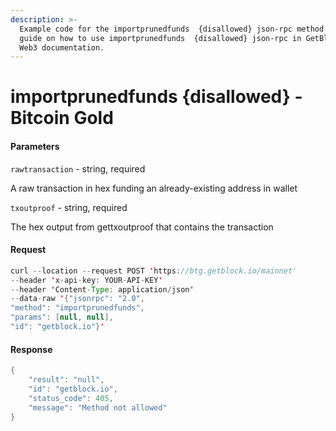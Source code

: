 ```yaml
---
description: >-
  Example code for the importprunedfunds  {disallowed} json-rpc method. Сomplete
  guide on how to use importprunedfunds  {disallowed} json-rpc in GetBlock.io
  Web3 documentation.
---
```


# importprunedfunds {disallowed} - Bitcoin Gold

#### Parameters

`rawtransaction` - string, required

A raw transaction in hex funding an already-existing address in wallet

`txoutproof` - string, required

The hex output from gettxoutproof that contains the transaction

#### Request

```java
curl --location --request POST 'https://btg.getblock.io/mainnet' 
--header 'x-api-key: YOUR-API-KEY' 
--header 'Content-Type: application/json' 
--data-raw '{"jsonrpc": "2.0",
"method": "importprunedfunds",
"params": [null, null],
"id": "getblock.io"}'
```

#### Response

```java
{
    "result": "null",
    "id": "getblock.io",
    "status_code": 405,
    "message": "Method not allowed"
}
```
